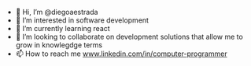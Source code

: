 - 👋 Hi, I’m @diegoaestrada
- 👀 I’m interested in software development
- 🌱 I’m currently learning react
- 💞️ I’m looking to collaborate on development solutions that allow me to grow in knowlegdge terms
- 📫 How to reach me www.linkedin.com/in/computer-programmer

<!---
diegoaestrad/diegoaestrad is a ✨ special ✨ repository because its `README.md` (this file) appears on your GitHub profile.
You can click the Preview link to take a look at your changes.
--->
